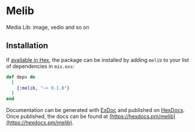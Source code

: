 # Melib

Media Lib: image, vedio and so on

## Installation

If [available in Hex](https://hex.pm/docs/publish), the package can be installed
by adding `melib` to your list of dependencies in `mix.exs`:

```elixir
def deps do
  [
    {:melib, "~> 0.1.0"}
  ]
end
```

Documentation can be generated with [ExDoc](https://github.com/elixir-lang/ex_doc)
and published on [HexDocs](https://hexdocs.pm). Once published, the docs can
be found at [https://hexdocs.pm/melib](https://hexdocs.pm/melib).

